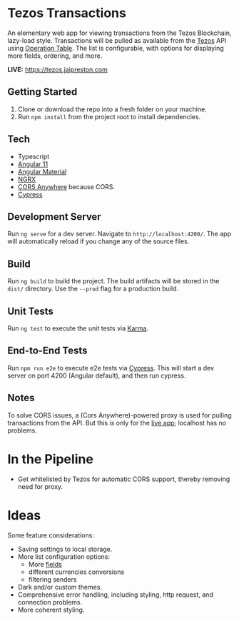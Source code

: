 # Tezos Transactions
An elementary web app for viewing transactions from the Tezos Blockchain, lazy-load style. Transactions will be pulled as available from the [Tezos](https://tezos.com/) API using [Operation Table](https://tzstats.com/docs/api/index.html#operation-table). The list is configurable, with options for displaying more fields, ordering, and more.

**LIVE:** https://tezos.jaipreston.com

## Getting Started
1) Clone or download the repo into a fresh folder on your machine.
2) Run `npm install` from the project root to install dependencies.

## Tech
* Typescript
* [Angular 11](https://next.angular.io)
* [Angular Material](https://next.material.angular.io)
* [NGRX](https://ngrx.io/)
* [CORS Anywhere](https://github.com/Rob--W/cors-anywhere) because CORS.
* [Cypress](https://cypress.io)

## Development Server

Run `ng serve` for a dev server. Navigate to `http://localhost:4200/`. The app will automatically reload if you change any of the source files.

## Build

Run `ng build` to build the project. The build artifacts will be stored in the `dist/` directory. Use the `--prod` flag for a production build.

## Unit Tests

Run `ng test` to execute the unit tests via [Karma](https://karma-runner.github.io).

## End-to-End Tests

Run `npm run e2e` to execute e2e tests via [Cypress](https://cypress.io). This will start a dev server on port 4200 (Angular default), and then run cypress.


## Notes
To solve CORS issues, a (Cors Anywhere)-powered proxy is used for pulling transactions from the API.
But this is only for the [live app](https://tezos.jaipreston.com); localhost has no problems.


# In the Pipeline
* Get whitelisted by Tezos for automatic CORS support, thereby removing need for proxy.

# Ideas
Some feature considerations:
* Saving settings to local storage.
* More list configuration options:
  - More [fields](https://tzstats.com/docs/api/index.html#operation-table)
  - different currencies conversions
  - filtering senders
* Dark and/or custom themes.
* Comprehensive error handling, including styling, http request, and connection problems.
* More coherent styling.